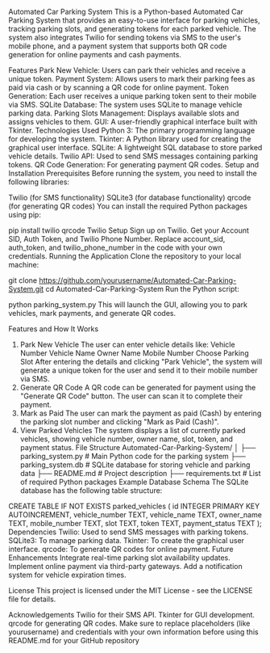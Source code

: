 Automated Car Parking System
This is a Python-based Automated Car Parking System that provides an easy-to-use interface for parking vehicles, tracking parking slots, and generating tokens for each parked vehicle. The system also integrates Twilio for sending tokens via SMS to the user's mobile phone, and a payment system that supports both QR code generation for online payments and cash payments.

Features
Park New Vehicle: Users can park their vehicles and receive a unique token.
Payment System: Allows users to mark their parking fees as paid via cash or by scanning a QR code for online payment.
Token Generation: Each user receives a unique parking token sent to their mobile via SMS.
SQLite Database: The system uses SQLite to manage vehicle parking data.
Parking Slots Management: Displays available slots and assigns vehicles to them.
GUI: A user-friendly graphical interface built with Tkinter.
Technologies Used
Python 3: The primary programming language for developing the system.
Tkinter: A Python library used for creating the graphical user interface.
SQLite: A lightweight SQL database to store parked vehicle details.
Twilio API: Used to send SMS messages containing parking tokens.
QR Code Generation: For generating payment QR codes.
Setup and Installation
Prerequisites
Before running the system, you need to install the following libraries:

Twilio (for SMS functionality)
SQLite3 (for database functionality)
qrcode (for generating QR codes)
You can install the required Python packages using pip:

pip install twilio qrcode
Twilio Setup
Sign up on Twilio.
Get your Account SID, Auth Token, and Twilio Phone Number.
Replace account_sid, auth_token, and twilio_phone_number in the code with your own credentials.
Running the Application
Clone the repository to your local machine:

git clone https://github.com/yourusername/Automated-Car-Parking-System.git
cd Automated-Car-Parking-System
Run the Python script:

python parking_system.py
This will launch the GUI, allowing you to park vehicles, mark payments, and generate QR codes.

Features and How It Works
1. Park New Vehicle
The user can enter vehicle details like:
Vehicle Number
Vehicle Name
Owner Name
Mobile Number
Choose Parking Slot
After entering the details and clicking "Park Vehicle", the system will generate a unique token for the user and send it to their mobile number via SMS.
2. Generate QR Code
A QR code can be generated for payment using the "Generate QR Code" button. The user can scan it to complete their payment.
3. Mark as Paid
The user can mark the payment as paid (Cash) by entering the parking slot number and clicking "Mark as Paid (Cash)".
4. View Parked Vehicles
The system displays a list of currently parked vehicles, showing vehicle number, owner name, slot, token, and payment status.
File Structure
Automated-Car-Parking-System/
│
├── parking_system.py      # Main Python code for the parking system
├── parking_system.db      # SQLite database for storing vehicle and parking data
├── README.md              # Project description
├── requirements.txt       # List of required Python packages
Example Database Schema
The SQLite database has the following table structure:

CREATE TABLE IF NOT EXISTS parked_vehicles (
    id INTEGER PRIMARY KEY AUTOINCREMENT,
    vehicle_number TEXT,
    vehicle_name TEXT,
    owner_name TEXT,
    mobile_number TEXT,
    slot TEXT,
    token TEXT,
    payment_status TEXT
);
Dependencies
Twilio: Used to send SMS messages with parking tokens.
SQLite3: To manage parking data.
Tkinter: To create the graphical user interface.
qrcode: To generate QR codes for online payment.
Future Enhancements
Integrate real-time parking slot availability updates.
Implement online payment via third-party gateways.
Add a notification system for vehicle expiration times.

License
This project is licensed under the MIT License - see the LICENSE file for details.

Acknowledgements
Twilio for their SMS API.
Tkinter for GUI development.
qrcode for generating QR codes.
Make sure to replace placeholders (like yourusername) and credentials with your own information before using this README.md for your GitHub repository
